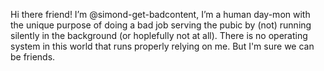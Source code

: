 Hi there friend! I’m @simond-get-badcontent, I’m a human day-mon with the unique purpose of doing a bad job serving the pubic by (not) running silently in the background (or hoplefully not at all).
There is no operating system in this world that runs properly relying on me. But I'm sure we can be friends.
